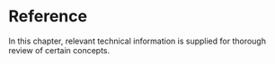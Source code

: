 # Reference

In this chapter, relevant technical information is supplied for thorough review of certain concepts.